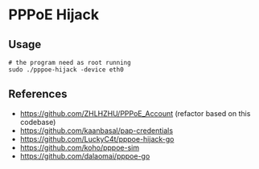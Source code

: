 # PPPoE Hijack

## Usage

```console
# the program need as root running
sudo ./pppoe-hijack -device eth0
```

## References

- <https://github.com/ZHLHZHU/PPPoE_Account> (refactor based on this codebase)
- <https://github.com/kaanbasal/pap-credentials>
- <https://github.com/LuckyC4t/pppoe-hijack-go>
- <https://github.com/koho/pppoe-sim>
- <https://github.com/dalaomai/pppoe-go>
